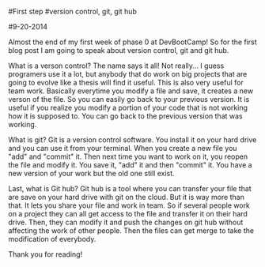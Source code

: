 #First step
#version control, git, git hub

#9-20-2014

Almost the end of my first week of phase 0 at DevBootCamp! So for the first blog post I am going to speak about version control, git and git hub.

What is a verson control?  The name says it all! Not really... I guess programers use it a lot, but anybody that do work on big projects that are going to evolve like a thesis will find it useful.  This is also very useful for team work. Basically everytime you modify a file and save, it creates a new verson of the file. So you can easily go back to your previous version. It is useful if you realize you modify a portion of your code that is not working how it is supposed to. You can go back to the previous version that was working.  

What is git? Git is a version control software. You install it on your hard drive and you can use it from your terminal. When you create a new file you "add"  and "commit" it. Then next time you want to work on it, you reopen the file and modify it. You save it, "add" it and then "commit" it. You have a new version of your work but the old one still exist.  

Last, what is Git hub? Git hub is a tool where you can transfer your file that are save on your hard drive  with git on the cloud. But it is way more than that. It lets you share your file and work in team. So if several people work on a project they can all get access to the file and transfer it on their hard drive. Then, they can modify it and push the changes on git hub without affecting the work of other people. Then the files can get merge to take the modification of everybody. 

Thank you for reading! 